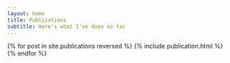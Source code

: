 ```yaml
---
layout: home
title: Publications
subtitle: Here's what I've done so far
---
```


<table>
{% for post in site.publications reversed %}
  <tr>{% include publication.html %}</tr>
{% endfor %}
</table>